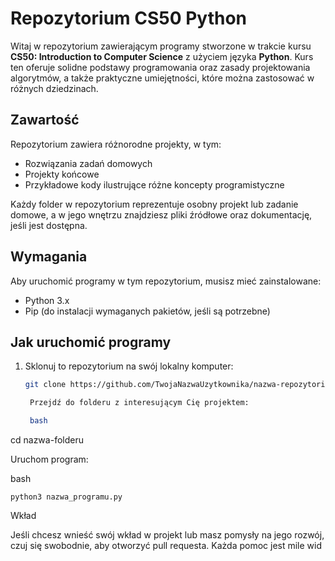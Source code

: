 # Repozytorium CS50 Python

Witaj w repozytorium zawierającym programy stworzone w trakcie kursu **CS50: Introduction to Computer Science** z użyciem języka **Python**. Kurs ten oferuje solidne podstawy programowania oraz zasady projektowania algorytmów, a także praktyczne umiejętności, które można zastosować w różnych dziedzinach.

## Zawartość

Repozytorium zawiera różnorodne projekty, w tym:

- Rozwiązania zadań domowych
- Projekty końcowe
- Przykładowe kody ilustrujące różne koncepty programistyczne

Każdy folder w repozytorium reprezentuje osobny projekt lub zadanie domowe, a w jego wnętrzu znajdziesz pliki źródłowe oraz dokumentację, jeśli jest dostępna.

## Wymagania

Aby uruchomić programy w tym repozytorium, musisz mieć zainstalowane:

- Python 3.x
- Pip (do instalacji wymaganych pakietów, jeśli są potrzebne)

## Jak uruchomić programy

1. Sklonuj to repozytorium na swój lokalny komputer:

   ```bash
   git clone https://github.com/TwojaNazwaUzytkownika/nazwa-repozytorium.git

    Przejdź do folderu z interesującym Cię projektem:

    bash

cd nazwa-folderu

Uruchom program:

bash

    python3 nazwa_programu.py

Wkład

Jeśli chcesz wnieść swój wkład w projekt lub masz pomysły na jego rozwój, czuj się swobodnie, aby otworzyć pull requesta. Każda pomoc jest mile wid
